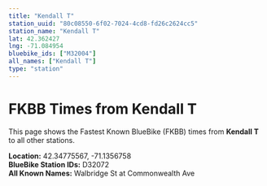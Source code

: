 ```yaml
---
title: "Kendall T"
station_uuid: "80c08550-6f02-7024-4cd8-fd26c2624cc5"
station_name: "Kendall T"
lat: 42.362427
lng: -71.084954
bluebike_ids: ["M32004"]
all_names: ["Kendall T"]
type: "station"
---
```


# FKBB Times from Kendall T

This page shows the Fastest Known BlueBike (FKBB) times from **Kendall T** to all other stations.

**Location:** 42.34775567, -71.1356758  
**BlueBike Station IDs:** D32072  
**All Known Names:** Walbridge St at Commonwealth Ave

